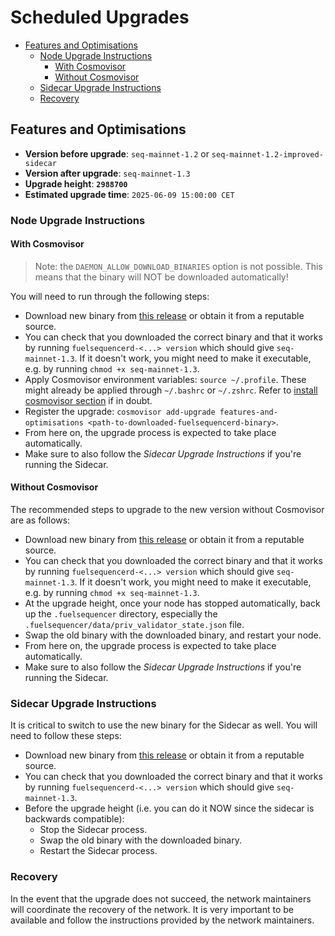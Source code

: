 # Scheduled Upgrades

- [Features and Optimisations](#features-and-optimisations)
  - [Node Upgrade Instructions](#node-upgrade-instructions)
    - [With Cosmovisor](#with-cosmovisor)
    - [Without Cosmovisor](#without-cosmovisor)
  - [Sidecar Upgrade Instructions](#sidecar-upgrade-instructions)
  - [Recovery](#recovery)

## Features and Optimisations

- **Version before upgrade**: `seq-mainnet-1.2` or `seq-mainnet-1.2-improved-sidecar`
- **Version after upgrade**: `seq-mainnet-1.3`
- **Upgrade height**: **`2988700`**
- **Estimated upgrade time**: `2025-06-09 15:00:00 CET`

### Node Upgrade Instructions

#### With Cosmovisor

> Note: the `DAEMON_ALLOW_DOWNLOAD_BINARIES` option is not possible. This means that the binary will NOT be downloaded automatically!

You will need to run through the following steps:

- Download new binary from [this release](https://github.com/FuelLabs/fuel-sequencer-deployments/releases/tag/seq-mainnet-1.3) or obtain it from a reputable source.
- You can check that you downloaded the correct binary and that it works by running `fuelsequencerd-<...> version` which should give `seq-mainnet-1.3`. If it doesn't work, you might need to make it executable, e.g. by running `chmod +x seq-mainnet-1.3`.
- Apply Cosmovisor environment variables: `source ~/.profile`. These might already be applied through `~/.bashrc` or `~/.zshrc`. Refer to [install cosmovisor section](./RUN_NODE.md#install-cosmovisor) if in doubt.
- Register the upgrade: `cosmovisor add-upgrade features-and-optimisations <path-to-downloaded-fuelsequencerd-binary>`.
- From here on, the upgrade process is expected to take place automatically.
- Make sure to also follow the *Sidecar Upgrade Instructions* if you're running the Sidecar.

#### Without Cosmovisor

The recommended steps to upgrade to the new version without Cosmovisor are as follows:

- Download new binary from [this release](https://github.com/FuelLabs/fuel-sequencer-deployments/releases/tag/seq-mainnet-1.3) or obtain it from a reputable source.
- You can check that you downloaded the correct binary and that it works by running `fuelsequencerd-<...> version` which should give `seq-mainnet-1.3`. If it doesn't work, you might need to make it executable, e.g. by running `chmod +x seq-mainnet-1.3`.
- At the upgrade height, once your node has stopped automatically, back up the `.fuelsequencer` directory, especially the `.fuelsequencer/data/priv_validator_state.json` file.
- Swap the old binary with the downloaded binary, and restart your node.
- From here on, the upgrade process is expected to take place automatically.
- Make sure to also follow the *Sidecar Upgrade Instructions* if you're running the Sidecar.

### Sidecar Upgrade Instructions

It is critical to switch to use the new binary for the Sidecar as well. You will need to follow these steps:

- Download new binary from [this release](https://github.com/FuelLabs/fuel-sequencer-deployments/releases/tag/seq-mainnet-1.3) or obtain it from a reputable source.
- You can check that you downloaded the correct binary and that it works by running `fuelsequencerd-<...> version` which should give `seq-mainnet-1.3`.
- Before the upgrade height (i.e. you can do it NOW since the sidecar is backwards compatible):
  - Stop the Sidecar process.
  - Swap the old binary with the downloaded binary.
  - Restart the Sidecar process.

### Recovery

In the event that the upgrade does not succeed, the network maintainers will coordinate the recovery of the network. It is very important to be available and follow the instructions provided by the network maintainers.
